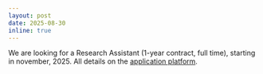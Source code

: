 ```yaml
---
layout: post
date: 2025-08-30
inline: true
---
```


We are looking for a Research Assistant (1-year contract, full time), starting in november, 2025.
All details on the [application platform](https://lpnc.univ-grenoble-alpes.fr/fr/laboratoire/postes-pourvoir).
